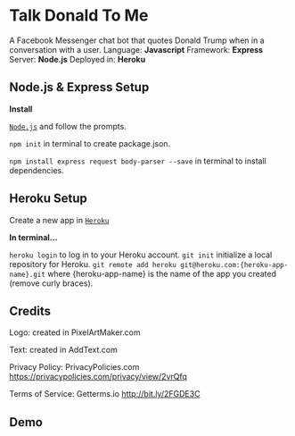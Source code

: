 # Talk Donald To Me

A Facebook Messenger chat bot that quotes Donald Trump when in a conversation with a user. Language: **Javascript**
Framework: **Express**
Server: **Node.js**
Deployed in: **Heroku**

## Node.js & Express Setup
**Install**

[`Node.js`](https://nodejs.org/en/) and follow the prompts.

`npm init` in terminal to create package.json.

`npm install express request body-parser --save` in terminal to install dependencies.

## Heroku Setup
Create a new app in [`Heroku`](https://id.heroku.com/login)

**In terminal...**

`heroku login` to log in to your Heroku account.
`git init` initialize a local repository for Heroku.
`git remote add heroku git@heroku.com:{heroku-app-name}.git` where {heroku-app-name} is the name of the app you created (remove curly braces).

## Credits
Logo: created in PixelArtMaker.com

Text: created in AddText.com

Privacy Policy: PrivacyPolicies.com https://privacypolicies.com/privacy/view/2vrQfq

Terms of Service: Getterms.io http://bit.ly/2FGDE3C

## Demo

<!-- ![alt text](img/ottergramDemo.gif) -->

